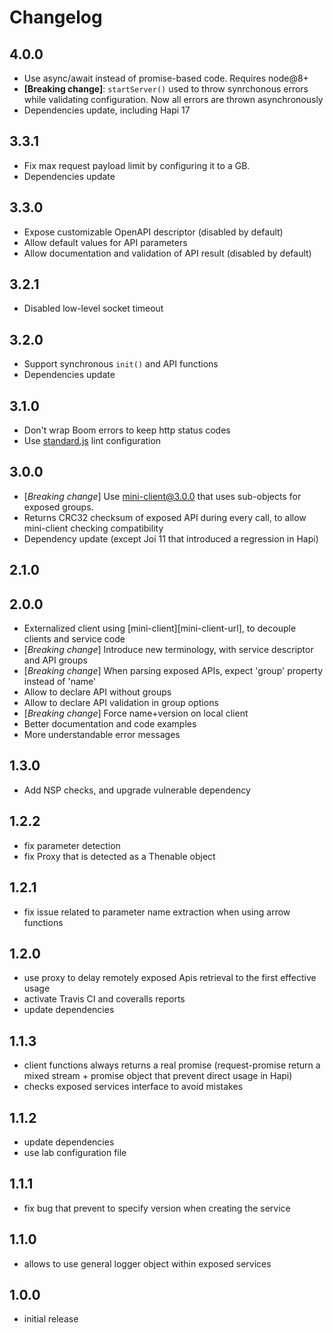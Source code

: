 
# Changelog

## 4.0.0
- Use async/await instead of promise-based code. Requires node@8+
- **[Breaking change]**: `startServer()` used to throw synrchonous errors while validating configuration.
   Now all errors are thrown asynchronously
- Dependencies update, including Hapi 17

## 3.3.1
- Fix max request payload limit by configuring it to a GB.
- Dependencies update

## 3.3.0
- Expose customizable OpenAPI descriptor (disabled by default)
- Allow default values for API parameters
- Allow documentation and validation of API result (disabled by default)

## 3.2.1
- Disabled low-level socket timeout

## 3.2.0
- Support synchronous `init()` and API functions
- Dependencies update

## 3.1.0
- Don't wrap Boom errors to keep http status codes
- Use [standard.js](https://standardjs.com/) lint configuration

## 3.0.0
- [*Breaking change*] Use mini-client@3.0.0 that uses sub-objects for exposed groups.
- Returns CRC32 checksum of exposed API during every call, to allow mini-client checking compatibility
- Dependency update (except Joi 11 that introduced a regression in Hapi)

## 2.1.0

## 2.0.0
- Externalized client using [mini-client][mini-client-url], to decouple clients and service code
- [*Breaking change*] Introduce new terminology, with service descriptor and API groups
- [*Breaking change*] When parsing exposed APIs, expect 'group' property instead of 'name'
- Allow to declare API without groups
- Allow to declare API validation in group options
- [*Breaking change*] Force name+version on local client
- Better documentation and code examples
- More understandable error messages

## 1.3.0
- Add NSP checks, and upgrade vulnerable dependency

## 1.2.2
- fix parameter detection
- fix Proxy that is detected as a Thenable object

## 1.2.1
- fix issue related to parameter name extraction when using arrow functions

## 1.2.0
- use proxy to delay remotely exposed Apis retrieval to the first effective usage
- activate Travis CI and coveralls reports
- update dependencies

## 1.1.3
- client functions always returns a real promise (request-promise return a mixed stream + promise object that prevent direct usage in Hapi)
- checks exposed services interface to avoid mistakes

## 1.1.2
- update dependencies
- use lab configuration file

## 1.1.1
- fix bug that prevent to specify version when creating the service

## 1.1.0
- allows to use general logger object within exposed services

## 1.0.0
- initial release
